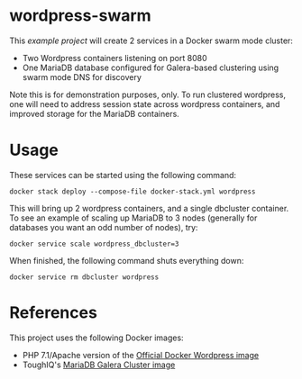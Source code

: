 # wordpress-swarm

This *example project* will create 2 services in a Docker swarm mode cluster:
* Two Wordpress containers listening on port 8080
* One MariaDB database configured for Galera-based clustering using swarm mode DNS for discovery

Note this is for demonstration purposes, only. To run clustered
wordpress, one will need to address session state across wordpress
containers, and improved storage for the MariaDB containers.

# Usage

These services can be started using the following command:
    
```
docker stack deploy --compose-file docker-stack.yml wordpress
```

This will bring up 2 wordpress containers, and a single dbcluster
container. To see an example of scaling up MariaDB to 3 nodes
(generally for databases you want an odd number of nodes), try:

```
docker service scale wordpress_dbcluster=3
```

When finished, the following command shuts everything down:

```
docker service rm dbcluster wordpress
```

# References
This project uses the following Docker images:
* PHP 7.1/Apache version of the [Official Docker Wordpress image](https://hub.docker.com/_/wordpress/)
* ToughIQ's [MariaDB Galera Cluster image](https://hub.docker.com/r/toughiq/mariadb-cluster/)
